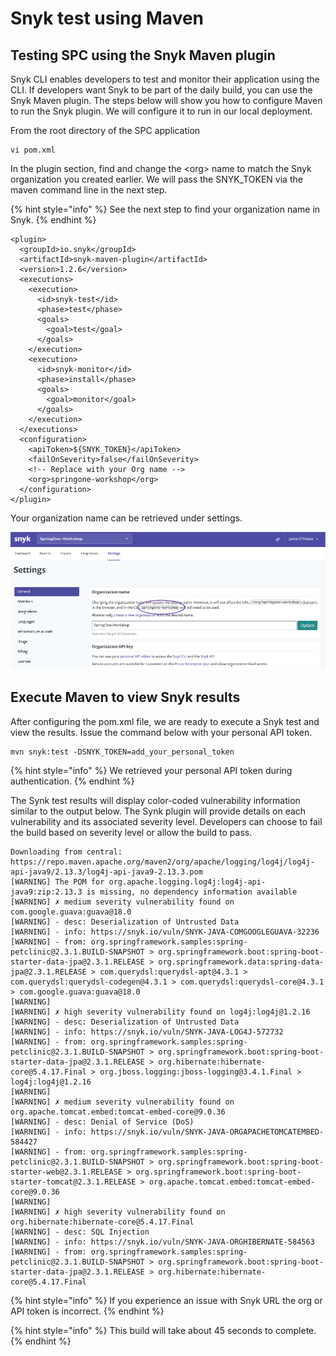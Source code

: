 # Snyk test using Maven

## Testing SPC using the Snyk Maven plugin

Snyk CLI enables developers to test and monitor their application using the CLI. If developers want Snyk to be part of the daily build, you can use the Snyk Maven plugin. The steps below will show you how to configure Maven to run the Snyk plugin. We will configure it to run in our local deployment.

From the root directory of the SPC application

```text
vi pom.xml
```

In the plugin section, find and change the &lt;org&gt; name to match the Snyk organization you created earlier. We will pass the SNYK\_TOKEN via the maven command line in the next step.

{% hint style="info" %}
See the next step to find your organization name in Snyk.
{% endhint %}

```text
<plugin>
  <groupId>io.snyk</groupId>
  <artifactId>snyk-maven-plugin</artifactId>
  <version>1.2.6</version>
  <executions>
    <execution>
      <id>snyk-test</id>
      <phase>test</phase>
      <goals>
        <goal>test</goal>
      </goals>
    </execution>
    <execution>
      <id>snyk-monitor</id>
      <phase>install</phase>
      <goals>
        <goal>monitor</goal>
      </goals>
    </execution>
  </executions>
  <configuration>
    <apiToken>${SNYK_TOKEN}</apiToken>
    <failOnSeverity>false</failOnSeverity>
    <!-- Replace with your Org name -->
    <org>springone-workshop</org>
  </configuration>
</plugin>
```

Your organization name can be retrieved under settings.

![](../../../.gitbook/assets/getting_org_name.png)

## Execute Maven to view Snyk results

After configuring the pom.xml file, we are ready to execute a Snyk test and view the results. Issue the command below with your personal API token.

```text
mvn snyk:test -DSNYK_TOKEN=add_your_personal_token
```

{% hint style="info" %}
We retrieved your personal API token during authentication.
{% endhint %}

The Synk test results will display color-coded vulnerability information similar to the output below. The Synk plugin will provide details on each vulnerability and its associated severity level. Developers can choose to fail the build based on severity level or allow the build to pass.

```text
Downloading from central: https://repo.maven.apache.org/maven2/org/apache/logging/log4j/log4j-api-java9/2.13.3/log4j-api-java9-2.13.3.pom
[WARNING] The POM for org.apache.logging.log4j:log4j-api-java9:zip:2.13.3 is missing, no dependency information available
[WARNING] ✗ medium severity vulnerability found on com.google.guava:guava@18.0
[WARNING] - desc: Deserialization of Untrusted Data
[WARNING] - info: https://snyk.io/vuln/SNYK-JAVA-COMGOOGLEGUAVA-32236
[WARNING] - from: org.springframework.samples:spring-petclinic@2.3.1.BUILD-SNAPSHOT > org.springframework.boot:spring-boot-starter-data-jpa@2.3.1.RELEASE > org.springframework.data:spring-data-jpa@2.3.1.RELEASE > com.querydsl:querydsl-apt@4.3.1 > com.querydsl:querydsl-codegen@4.3.1 > com.querydsl:querydsl-core@4.3.1 > com.google.guava:guava@18.0
[WARNING]
[WARNING] ✗ high severity vulnerability found on log4j:log4j@1.2.16
[WARNING] - desc: Deserialization of Untrusted Data
[WARNING] - info: https://snyk.io/vuln/SNYK-JAVA-LOG4J-572732
[WARNING] - from: org.springframework.samples:spring-petclinic@2.3.1.BUILD-SNAPSHOT > org.springframework.boot:spring-boot-starter-data-jpa@2.3.1.RELEASE > org.hibernate:hibernate-core@5.4.17.Final > org.jboss.logging:jboss-logging@3.4.1.Final > log4j:log4j@1.2.16
[WARNING]
[WARNING] ✗ medium severity vulnerability found on org.apache.tomcat.embed:tomcat-embed-core@9.0.36
[WARNING] - desc: Denial of Service (DoS)
[WARNING] - info: https://snyk.io/vuln/SNYK-JAVA-ORGAPACHETOMCATEMBED-584427
[WARNING] - from: org.springframework.samples:spring-petclinic@2.3.1.BUILD-SNAPSHOT > org.springframework.boot:spring-boot-starter-web@2.3.1.RELEASE > org.springframework.boot:spring-boot-starter-tomcat@2.3.1.RELEASE > org.apache.tomcat.embed:tomcat-embed-core@9.0.36
[WARNING]
[WARNING] ✗ high severity vulnerability found on org.hibernate:hibernate-core@5.4.17.Final
[WARNING] - desc: SQL Injection
[WARNING] - info: https://snyk.io/vuln/SNYK-JAVA-ORGHIBERNATE-584563
[WARNING] - from: org.springframework.samples:spring-petclinic@2.3.1.BUILD-SNAPSHOT > org.springframework.boot:spring-boot-starter-data-jpa@2.3.1.RELEASE > org.hibernate:hibernate-core@5.4.17.Final
```

{% hint style="info" %}
If you experience an issue with Snyk URL the org or API token is incorrect.
{% endhint %}

{% hint style="info" %}
This build will take about 45 seconds to complete.
{% endhint %}


